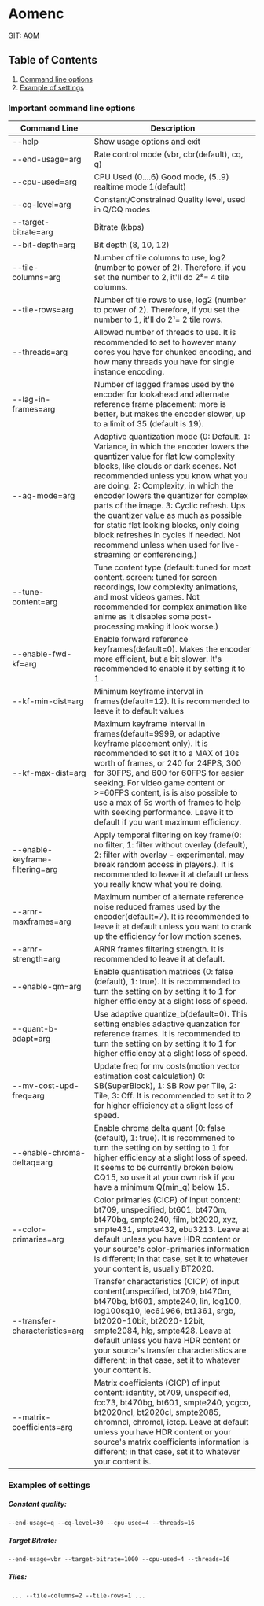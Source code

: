  # Aomenc

GIT: [AOM](https://aomedia.googlesource.com/aom/)

## Table of Contents
1. [Command line options](#Important-command-line-options)
2. [Example of settings](#Examples-of-settings)

### Important command line options
| Command Line | Description  |
| -------------| -------------|
| --help | Show usage options and exit |
| --end-usage=arg | Rate control mode (vbr, cbr(default), cq, q) |
| --cpu-used=arg | CPU Used (0....6) Good mode, (5..9) realtime mode 1(default)|
| --cq-level=arg | Constant/Constrained Quality level, used in Q/CQ modes |
| --target-bitrate=arg | Bitrate (kbps) |
| --bit-depth=arg |  Bit depth (8, 10, 12) |
| --tile-columns=arg | Number of tile columns to use, log2 (number to power of 2). Therefore, if you set the number to 2, it'll do 2²= 4 tile columns. |
| --tile-rows=arg | Number of tile rows to use, log2  (number to power of 2). Therefore, if you set the number to 1, it'll do 2¹= 2 tile rows. |
| --threads=arg | Allowed number of threads to use. It is recommended to set to however many cores you have for chunked encoding, and how many threads you have for single instance encoding.|
| --lag-in-frames=arg | Number of lagged frames used by the encoder for lookahead and alternate reference frame placement: more is better, but makes the encoder slower, up to a limit of 35 (default is 19). |
| --aq-mode=arg | Adaptive quantization mode (0: Default. 1: Variance, in which the encoder lowers the quantizer value for flat low complexity blocks, like clouds or dark scenes. Not recommended unless you know what you are doing. 2: Complexity, in which the encoder lowers the quantizer for complex parts of the image. 3: Cyclic refresh. Ups the quantizer value as much as possible for static flat looking blocks, only doing block refreshes in cycles if needed. Not recommend unless when used for live-streaming or conferencing.) |
| --tune-content=arg | Tune content type (default: tuned for most content. screen: tuned for screen recordings, low complexity animations, and most videos games. Not recommended for complex animation like anime as it disables some post-processing making it look worse.) |
| --enable-fwd-kf=arg | Enable forward reference keyframes(default=0). Makes the encoder more efficient, but a bit slower. It's recommended to enable it by setting it to 1 . |
| --kf-min-dist=arg | Minimum keyframe interval in frames(default=12). It is recommended to leave it to default values |
| --kf-max-dist=arg | Maximum keyframe interval in frames(default=9999, or adaptive keyframe placement only). It is recommended to set it to a MAX of 10s worth of frames, or 240 for 24FPS, 300 for 30FPS, and 600 for 60FPS for easier seeking. For video game content or >=60FPS content, is is also possible to use a max of 5s worth of frames to help with seeking performance. Leave it to default if you want maximum efficiency. |
| --enable-keyframe-filtering=arg | Apply temporal filtering on key frame(0: no filter, 1: filter without overlay (default), 2: filter with overlay - experimental, may break random access in players.). It is recommended to leave it at default unless you really know what you're doing. |
| --arnr-maxframes=arg | Maximum number of alternate reference noise reduced frames used by the encoder(default=7). It is recommended to leave it at default unless you want to crank up the efficiency for low motion scenes. |
| --arnr-strength=arg | ARNR frames filtering strength. It is recommended to leave it at default. |
| --enable-qm=arg | Enable quantisation matrices (0: false (default), 1: true). It is recommended to turn the setting on by setting it to 1 for higher efficiency at a slight loss of speed. |
| --quant-b-adapt=arg | Use adaptive quantize_b(default=0). This setting enables adaptive quanzation for reference frames. It is recommended to turn the setting on by setting it to 1 for higher efficiency at a slight loss of speed. |
| --mv-cost-upd-freq=arg | Update freq for mv costs(motion vector estimation cost calculation) 0: SB(SuperBlock), 1: SB Row per Tile, 2: Tile, 3: Off. It is recommended to set it to 2 for higher efficiency at a slight loss of speed. |
| --enable-chroma-deltaq=arg | Enable chroma delta quant (0: false (default), 1: true). It is recommened to turn the setting on by setting to 1 for higher efficiency at a slight loss of speed. It seems to be currently broken below CQ15, so use it at your own risk if you have a minimum Q(min_q) below 15.
| --color-primaries=arg | Color primaries (CICP) of input content: bt709, unspecified, bt601, bt470m, bt470bg, smpte240, film, bt2020, xyz, smpte431, smpte432, ebu3213. Leave at default unless you have HDR content or your source's color-primaries information is different; in that case, set it to whatever your content is, usually BT2020.
| --transfer-characteristics=arg | Transfer characteristics (CICP) of input content(unspecified, bt709, bt470m, bt470bg, bt601, smpte240, lin, log100, log100sq10, iec61966, bt1361, srgb, bt2020-10bit, bt2020-12bit, smpte2084, hlg, smpte428. Leave at default unless you have HDR content or your source's transfer characteristics are different; in that case, set it to whatever your content is.
| --matrix-coefficients=arg | Matrix coefficients (CICP) of input content: identity, bt709, unspecified, fcc73, bt470bg, bt601, smpte240, ycgco, bt2020ncl, bt2020cl, smpte2085, chromncl, chromcl, ictcp. Leave at default unless you have HDR content or your source's matrix coefficients information is different; in that case, set it to whatever your content is.

                                          
### Examples of settings

##### Constant quality:

` --end-usage=q --cq-level=30 --cpu-used=4 --threads=16 `

##### Target Bitrate:

`` --end-usage=vbr --target-bitrate=1000 --cpu-used=4 --threads=16 ``


##### Tiles:
` ... --tile-columns=2 --tile-rows=1 ...`
